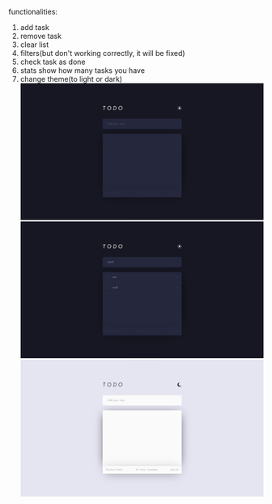 
functionalities: <br />
1.  add task <br />
2. remove task <br />
3. clear list <br />
4. filters(but don't working correctly, it will be fixed) <br />
5. check task as done <br />
6. stats show how many tasks you have <br />
7. change theme(to light or dark) <br />
![ToDoApp in react ](/src/assets/screnshots/todoapp.png)
![1.	add task](/src/assets/screnshots/todoappAddTask.png) 
![7.change theme(to light or dark)](/src/assets/screnshots/todoappLight.png)
